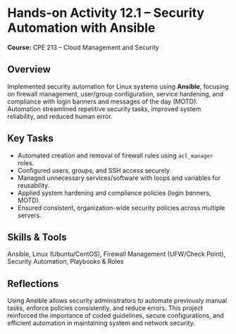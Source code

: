 # Hands-on Activity 12.1 – Security Automation with Ansible

**Course:** CPE 213 – Cloud Management and Security  

## Overview
Implemented security automation for Linux systems using **Ansible**, focusing on firewall management, user/group configuration, service hardening, and compliance with login banners and messages of the day (MOTD). Automation streamlined repetitive security tasks, improved system reliability, and reduced human error.

## Key Tasks
- Automated creation and removal of firewall rules using `acl_manager` roles.
- Configured users, groups, and SSH access securely.
- Managed unnecessary services/software with loops and variables for reusability.
- Applied system hardening and compliance policies (login banners, MOTD).
- Ensured consistent, organization-wide security policies across multiple servers.

## Skills & Tools
Ansible, Linux (Ubuntu/CentOS), Firewall Management (UFW/Check Point), Security Automation, Playbooks & Roles

## Reflections
Using Ansible allows security administrators to automate previously manual tasks, enforce policies consistently, and reduce errors. This project reinforced the importance of coded guidelines, secure configurations, and efficient automation in maintaining system and network security.

